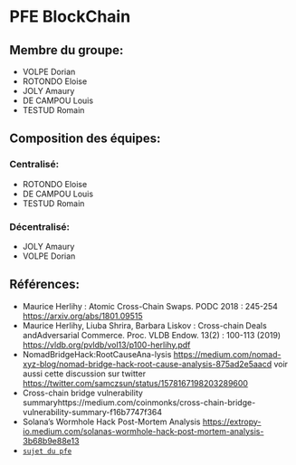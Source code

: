 # PFE BlockChain

## Membre du groupe:
- VOLPE Dorian  
- ROTONDO Eloise
- JOLY Amaury
- DE CAMPOU Louis
- TESTUD Romain

## Composition des équipes:
### Centralisé:
- ROTONDO Eloise
- DE CAMPOU Louis
- TESTUD Romain
### Décentralisé:
- JOLY Amaury
- VOLPE Dorian  

## Références:
- Maurice Herlihy : Atomic Cross-Chain Swaps. PODC 2018 : 245-254 https://arxiv.org/abs/1801.09515
- Maurice Herlihy, Liuba Shrira, Barbara Liskov : Cross-chain Deals andAdversarial Commerce. Proc. VLDB Endow. 13(2) : 100-113 (2019) https://vldb.org/pvldb/vol13/p100-herlihy.pdf
- NomadBridgeHack:RootCauseAna-lysis https://medium.com/nomad-xyz-blog/nomad-bridge-hack-root-cause-analysis-875ad2e5aacd voir  aussi cette discussion sur twitter https://twitter.com/samczsun/status/1578167198203289600
- Cross-chain   bridge   vulnerability   summaryhttps://medium.com/coinmonks/cross-chain-bridge-vulnerability-summary-f16b7747f364
- Solana’s Wormhole Hack Post-Mortem Analysis https://extropy-io.medium.com/solanas-wormhole-hack-post-mortem-analysis-3b68b9e88e13
- [`sujet du pfe`](sujet.pdf/)

